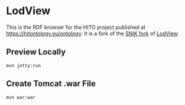 # LodView
This is the RDF browser for the HITO project published at <https://hitontology.eu/ontology>. It is a fork of the [SNIK fork](https://github.com/IMISE/snik-lodview) of [LodView](https://github.com/dvcama/LodView).

## Preview Locally
`mvn jetty:run`

## Create Tomcat .war File
`mvn war:war`
